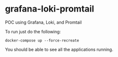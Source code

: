 # grafana-loki-promtail
POC using Grafana, Loki, and Promtail

To run just do the following:
```
docker-compose up --force-recreate
```

You should be able to see all the applications running.